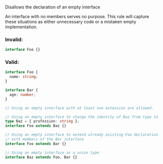 Disallows the declaration of an empty interface

An interface with no members serves no purpose. This rule will capture these
situations as either unnecessary code or a mistaken empty implementation.

### Invalid:

```typescript
interface Foo {}
```

### Valid:

```typescript
interface Foo {
  name: string;
}

interface Bar {
  age: number;
}

// Using an empty interface with at least one extension are allowed.

// Using an empty interface to change the identity of Baz from type to interface.
type Baz = { profession: string };
interface Foo extends Baz {}

// Using an empty interface to extend already existing Foo declaration
// with members of the Bar interface
interface Foo extends Bar {}

// Using an empty interface as a union type
interface Baz extends Foo, Bar {}
```
